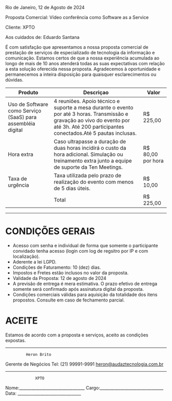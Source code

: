 Rio de Janeiro, 12 de Agosto de 2024
 
Proposta Comercial: Vídeo conferência como Software as a Service

Cliente: 
XPTO

Aos cuidados de:
Eduardo Santana 
 
É com satisfação que apresentamos a nossa proposta comercial de prestação de serviços de especializado de tecnologia da informação e comunicação. 
Estamos certos de que a nossa experiência acumulada ao longo de mais de 10 anos atenderá todas as suas expectativas com relação a esta solução oferecida nessa proposta.
Agradecemos à oportunidade e permanecemos a inteira disposição para quaisquer esclarecimentos ou dúvidas.
 
<!-- tabela -->

|Produto| 	Descriçao 	|Valor |
|-------|---------------|------|
|Uso de Software como Serviço (SaaS) para assembléia digital|4 reuniões. Apoio técnico e suporte a mesa durante o evento por até 3 horas. Transmissão e gravação ao vivo do evento por até 3h.	Até 200 participantes conectados.Até 5 pautas inclusas.	 | R$ 225,00 |
| Hora extra | Caso ultrapasse a duração de duas horas incidirá o custo da hora adicional. Simulação ou treinamento extra junto a equipe de suporte da Ten Meetings. | R$ 80,00 por hora|
| Taxa de urgência | Taxa utilizada pelo prazo de realização do evento com menos de 5 dias úteis. | R$ 10,00 |
||Total|R$ 225,00|


---
# CONDIÇÕES GERAIS 

- Acesso com senha e individual de forma que somente o participante convidado tenha acesso (login com log de regsitro por IP e com localização).
- Aderente a lei LGPD. 
- Condições de Faturamento: 10 (dez) dias. 
- Impostos e Fretes estão inclusos no valor da proposta. 
- Validade da Proposta: 12 de agosto de 2024 
- A previsão de entrega é mera estimativa. O prazo efetivo de entrega somente será confirmado após assinatura digital da proposta. 
- Condições comerciais válidas para aquisição da totalidade dos itens propostos. Consulte em caso de fechamento parcial. 
 
 

# ACEITE 
 
Estamos de acordo com a proposta e serviços, aceito as condições expostas. 
 
 
 
 
 
___________________________________ 
             Heron Brito
Gerente de Negócios
Tel: (21) 99991-9991 
heron@audaztecnologia.com.br 
 
 
 
 
___________________________________ 
                 XPTO 
Nome:________________________________
Cargo:_______________________________ 	 	 	  
Data: _______________________________
 
 
 
 
 
 